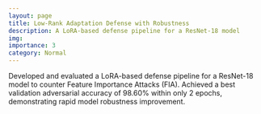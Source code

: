 ```yaml
---
layout: page
title: Low-Rank Adaptation Defense with Robustness
description: A LoRA-based defense pipeline for a ResNet-18 model
img: 
importance: 3
category: Normal
---
```


Developed and evaluated a LoRA-based defense pipeline for a ResNet-18 model to counter Feature Importance Attacks (FIA). Achieved a best validation adversarial accuracy of 98.60% within only 2 epochs, demonstrating rapid model robustness improvement.